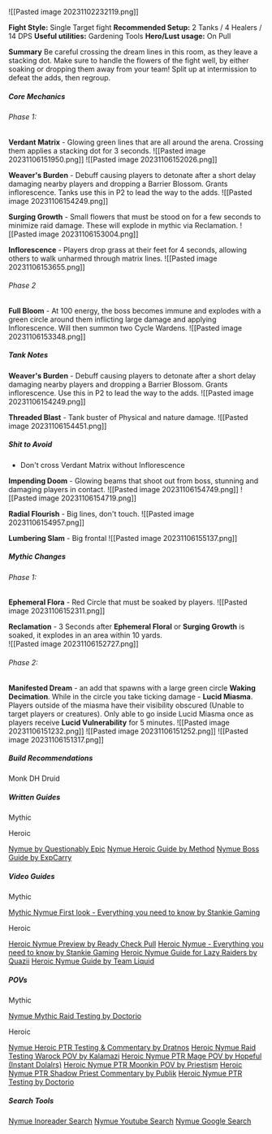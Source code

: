 ![[Pasted image 20231102232119.png]]


**Fight Style:** Single Target fight
**Recommended Setup:** 2 Tanks / 4 Healers / 14 DPS
**Useful utilities:** Gardening Tools
**Hero/Lust usage:** On Pull

**Summary**
Be careful crossing the dream lines in this room, as they leave a stacking dot. Make sure to handle the flowers of the fight well, by either soaking or dropping them away from your team! Split up at intermission to defeat the adds, then regroup.

##### Core Mechanics

###### Phase 1:
**Verdant Matrix** - Glowing green lines that are all around the arena.  Crossing them applies a stacking dot for 3 seconds.
	![[Pasted image 20231106151950.png]]
	![[Pasted image 20231106152026.png]]

**Weaver's Burden** - Debuff causing players to detonate after a short delay damaging nearby players and dropping a Barrier Blossom.  Grants inflorescence.  Tanks use this in P2 to lead the way to the adds.
	![[Pasted image 20231106154249.png]]

**Surging Growth** - Small flowers that must be stood on for a few seconds to minimize raid damage.  These will explode in mythic via Reclamation.
	![[Pasted image 20231106153004.png]]

**Inflorescence** - Players drop grass at their feet for 4 seconds, allowing others to walk unharmed through matrix lines.
	![[Pasted image 20231106153655.png]]


###### Phase 2

**Full Bloom** - At 100 energy, the boss becomes immune and explodes with a green circle around them inflicting large damage and applying Inflorescence.  Will then summon two Cycle Wardens.
	![[Pasted image 20231106153348.png]]



##### **Tank Notes**

**Weaver's Burden** - Debuff causing players to detonate after a short delay damaging nearby players and dropping a Barrier Blossom.  Grants inflorescence.  Use this in P2 to lead the way to the adds.
	![[Pasted image 20231106154249.png]]


**Threaded Blast** - Tank buster of Physical and nature damage.
	![[Pasted image 20231106154451.png]]



##### Shit to Avoid
* Don't cross Verdant Matrix without Inflorescence

**Impending Doom** - Glowing beams that shoot out from boss, stunning and damaging players in contact.
	![[Pasted image 20231106154749.png]]
	![[Pasted image 20231106154719.png]]

**Radial Flourish** - Big lines, don't touch.
	![[Pasted image 20231106154957.png]]

**Lumbering Slam** - Big frontal 
	![[Pasted image 20231106155137.png]]

##### Mythic Changes

###### Phase 1:

**Ephemeral Flora** - Red Circle that must be soaked by players.
	![[Pasted image 20231106152311.png]]


**Reclamation** - 3 Seconds after **Ephemeral Floral**  or **Surging Growth** is soaked, it explodes in an area within 10 yards.  
		![[Pasted image 20231106152727.png]]

###### Phase 2:

**Manifested Dream** - an add that spawns with a large green circle **Waking Decimation**.  While in the circle you take ticking damage - **Lucid Miasma**.  Players outside of the miasma have their visibility obscured (Unable to target players or creatures).  Only able to go inside Lucid Miasma once as players receive **Lucid Vulnerability** for 5 minutes.
	![[Pasted image 20231106151232.png]]
	![[Pasted image 20231106151252.png]]
	![[Pasted image 20231106151317.png]]




##### Build Recommendations
Monk
DH
Druid

##### Written Guides
Mythic 

Heroic

[Nymue by Questionably Epic](https://questionablyepic.com/amirdrassil-the-dreams-hope-raid/nymue/)
[Nymue Heroic Guide by Method](https://www.method.gg/guides/amirdrassil-the-dreams-hope/nymue-weaver-of-the-cycle-heroic)
[Nymue Boss Guide by ExpCarry](https://expcarry.com/nymue-weaver-of-the-cycle-boss-guide-wow-raid)


##### Video Guides
Mythic

[Mythic Nymue First look - Everything you need to know by Stankie Gaming](https://www.youtube.com/watch?v=Sb9ch1RV3Bk&pp=ygUJbnltdWUgd293)



Heroic

[Heroic Nymue Preview by Ready Check Pull](https://youtu.be/yGX_AvsdqB8?t=303)
[Heroic Nymue - Everything you need to know by Stankie Gaming](https://www.youtube.com/watch?v=fNsziy_IllI&pp=ygUJbnltdWUgd293)
[Heroic Nymue Guide for Lazy Raiders by Quazii](https://www.youtube.com/watch?v=bQtIHSTgoeg&pp=ygUJbnltdWUgd293)
[Heroic Nymue Guide by Team Liquid](https://www.youtube.com/watch?v=IIitGHxM46s&pp=ygUJbnltdWUgd293)



##### POVs
Mythic


[Nymue Mythic Raid Testing by Doctorio](https://www.youtube.com/watch?v=h6QJ86wy66U&pp=ygUJbnltdWUgd293)


Heroic

[Nymue Heroic PTR Testing & Commentary by Dratnos](https://www.youtube.com/watch?v=dUVvwUhVrKU&pp=ygUJbnltdWUgd293)
[Heroic Nymue Raid Testing Warock POV by Kalamazi](https://www.youtube.com/watch?v=xlJalYKWvQg&pp=ygUJbnltdWUgd293)
[Heroic Nymue PTR Mage POV by Hopeful (Instant Dolalrs)](https://www.youtube.com/watch?v=Xl-YWAjGuuM&t=1147s)
[Heroic Nymue PTR Moonkin POV by Priestism](https://www.youtube.com/watch?v=7dvMt_B33Sw&pp=ygUJbnltdWUgd293)
[Heroic Nymue PTR Shadow Priest Commentary by Publik](https://www.youtube.com/watch?v=1YK20chywaQ&pp=ygUJbnltdWUgd293)
[Heroic Nymue PTR Testing by Doctorio](https://www.youtube.com/watch?v=8FYravpHzcc&pp=ygUJbnltdWUgd293)


##### Search Tools
[Nymue Inoreader Search](https://www.inoreader.com/folder/Nymue)
[Nymue Youtube Search](https://www.youtube.com/results?search_query=nymue&sp=EgIIAg%253D%253D)
[Nymue Google Search](https://www.google.com/search?q=nymue&tbs=qdr%3Ad&sxsrf=AM9HkKnhmI2aUyUa3SEVsx3xCgjFf0TbPA%3A1699209347950&uact=5)

